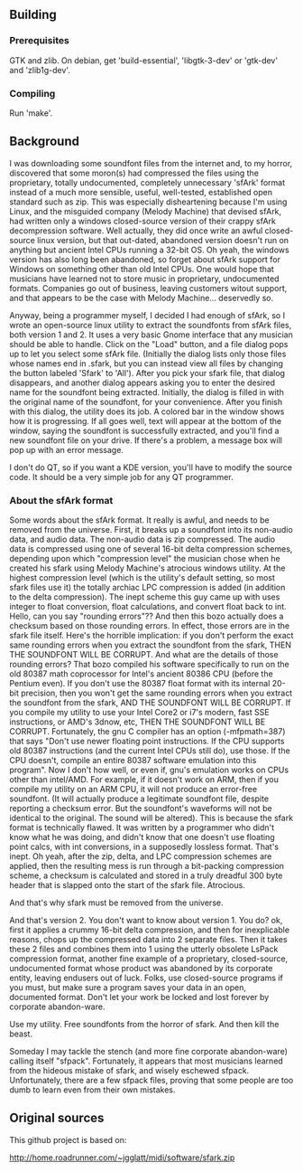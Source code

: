 ## Building 

### Prerequisites 

GTK and zlib. On debian, get 'build-essential', 'libgtk-3-dev' or 'gtk-dev' and 'zlib1g-dev'.

### Compiling 

Run 'make'.

## Background 

I was downloading some soundfont files from the internet and, to my horror, discovered that some moron(s) had compressed the files using the proprietary, totally undocumented, completely unnecessary 'sfArk' format instead of a much more sensible, useful, well-tested, established open standard such as zip. This was especially disheartening because I'm using Linux, and the misguided company (Melody Machine) that devised sfArk, had written only a windows closed-source version of their crappy sfArk decompression software. Well actually, they did once write an awful closed-source linux version, but that out-dated, abandoned version doesn't run on anything but ancient Intel CPUs running a 32-bit OS. Oh yeah, the windows version has also long been abandoned, so forget about sfArk support for Windows on something other than old Intel CPUs. One would hope that musicians have learned not to store music in proprietary, undocumented formats. Companies go out of business, leaving customers witout support, and that appears to be the case with Melody Machine... deservedly so.

Anyway, being a programmer myself, I decided I had enough of sfArk, so I wrote an open-source linux utility to extract the soundfonts from sfArk files, both version 1 and 2. It uses a very basic Gnome interface that any musician should be able to handle. Click on the "Load" button, and a file dialog pops up to let you select some sfArk file. (Initially the dialog lists only those files whose names end in .sfark, but you can instead view all files by changing the button labeled 'Sfark' to 'All'). After you pick your sfark file, that dialog disappears, and another dialog appears asking you to enter the desired name for the soundfont being extracted. Initially, the dialog is filled in with the original name of the soundfont, for your convenience. After you finish with this dialog, the utility does its job. A colored bar in the window shows how it is progressing. If all goes well, text will appear at the bottom of the window, saying the soundfont is successfully extracted, and you'll find a new soundfont file on your drive. If there's a problem, a message box will pop up with an error message.

I don't do QT, so if you want a KDE version, you'll have to modify the source code. It should be a very simple job for any QT programmer.

### About the sfArk format 

Some words about the sfArk format. It really is awful, and needs to be removed from the universe. First, it breaks up a soundfont into its non-audio data, and audio data. The non-audio data is zip compressed. The audio data is compressed using one of several 16-bit delta compression schemes, depending upon which "compression level" the musician chose when he created his sfark using Melody Machine's atrocious windows utility. At the highest compression level (which is the utility's default setting, so most sfark files use it) the totally archiac LPC compression is added (in addition to the delta compression). The inept scheme this guy came up with uses integer to float conversion, float calculations, and convert float back to int. Hello, can you say "rounding errors"?? And then this bozo actually does a checksum based on those rounding errors. In effect, those errors are in the sfark file itself. Here's the horrible implication: if you don't perform the exact same rounding errors when you extract the soundfont from the sfark, THEN THE SOUNDFONT WILL BE CORRUPT. And what are the details of those rounding errors? That bozo compiled his software specifically to run on the old 80387 math coprocessor for Intel's ancient 80386 CPU (before the Pentium even). If you don't use the 80387 float format with its internal 20-bit precision, then you won't get the same rounding errors when you extract the soundfont from the sfark, AND THE SOUNDFONT WILL BE CORRUPT. If you compile my utility to use your Intel Core2 or i7's modern, fast SSE instructions, or AMD's 3dnow, etc, THEN THE SOUNDFONT WILL BE CORRUPT. Fortunately, the gnu C compiler has an option (-mfpmath=387) that says "Don't use newer floating point instructions. If the CPU supports old 80387 instructions (and the current Intel CPUs still do), use those. If the CPU doesn't, compile an entire 80387 software emulation into this program". Now I don't how well, or even if, gnu's emulation works on CPUs other than intel/AMD. For example, if it doesn't work on ARM, then if you compile my utility on an ARM CPU, it will not produce an error-free soundfont. (It will actually produce a legitimate soundfont file, despite reporting a checksum error. But the soundfont's waveforms will not be identical to the original. The sound will be altered). This is because the sfark format is technically flawed. It was written by a programmer who didn't know what he was doing, and didn't know that one doesn't use floating point calcs, with int conversions, in a supposedly lossless format. That's inept. Oh yeah, after the zip, delta, and LPC compression schemes are applied, then the resulting mess is run through a bit-packing compression scheme, a checksum is calculated and stored in a truly dreadful 300 byte header that is slapped onto the start of the sfark file. Atrocious.

And that's why sfark must be removed from the universe.

And that's version 2. You don't want to know about version 1. You do? ok, first it applies a crummy 16-bit delta compression, and then for inexplicable reasons, chops up the compressed data into 2 separate files. Then it takes these 2 files and combines them into 1 using the utterly obsolete LsPack compression format, another fine example of a proprietary, closed-source, undocumented format whose product was abandoned by its corporate entity, leaving endusers out of luck. Folks, use closed-source programs if you must, but make sure a program saves your data in an open, documented format. Don't let your work be locked and lost forever by corporate abandon-ware.

Use my utility. Free soundfonts from the horror of sfark. And then kill the beast.

Someday I may tackle the stench (and more fine corporate abandon-ware) calling itself "sfpack". Fortunately, it appears that most musicians learned from the hideous mistake of sfark, and wisely eschewed sfpack. Unfortunately, there are a few sfpack files, proving that some people are too dumb to learn even from their own mistakes.

## Original sources 

This github project is based on:

http://home.roadrunner.com/~jgglatt/midi/software/sfark.zip
